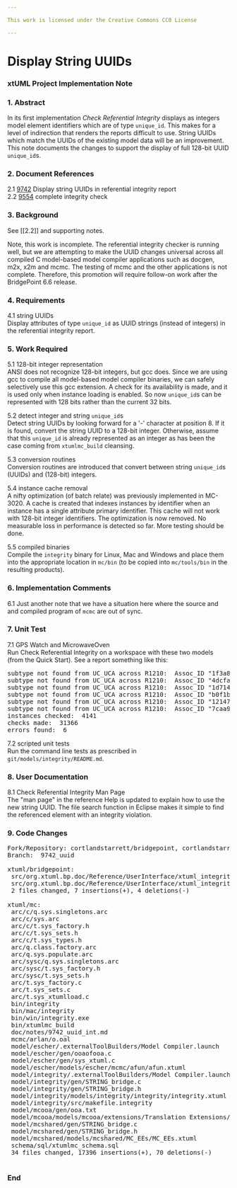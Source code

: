 ```yaml
---

This work is licensed under the Creative Commons CC0 License

---
```


# Display String UUIDs  
### xtUML Project Implementation Note

### 1. Abstract

In its first implementation _Check Referential Integrity_ displays as
integers model element identifiers which are of type `unique_id`.
This makes for a level of indirection that renders the reports difficult
to use.  String UUIDs which match the UUIDs of the existing model
data will be an improvement.  This note documents the changes to support
the display of full 128-bit UUID `unique_id`s.

### 2. Document References

<a id="2.1"></a>2.1 [9742](https://support.onefact.net/issues/9742) Display string UUIDs in referential integrity report  
<a id="2.2"></a>2.2 [9554](https://support.onefact.net/issues/9554) complete integrity check  

### 3. Background

See [[2.2]] and supporting notes.

Note, this work is incomplete.  The referential integrity checker is
running well, but we are attempting to make the UUID changes universal
across all compiled C model-based model compiler applications such as
docgen, m2x, x2m and mcmc.  The testing of mcmc and the other applications
is not complete.  Therefore, this promotion will require follow-on work
after the BridgePoint 6.6 release.

### 4. Requirements

4.1 string UUIDs  
Display attributes of type `unique_id` as UUID strings (instead of integers)
in the referential integrity report.

### 5. Work Required

5.1 128-bit integer representation  
ANSI does not recognize 128-bit integers, but gcc does.  Since we are
using gcc to compile all model-based model compiler binaries, we can
safely selectively use this gcc extension.  A check for its availability
is made, and it is used only when instance loading is enabled.  So now
`unique_id`s can be represented with 128 bits rather than the current
32 bits.

5.2 detect integer and string `unique_id`s  
Detect string UUIDs by looking forward for a '-' character at position 8.
If it is found, convert the string UUID to a 128-bit integer.  Otherwise,
assume that this `unique_id` is already represented as an integer as has
been the case coming from `xtumlmc_build` cleansing.

5.3 conversion routines  
Conversion routines are introduced that convert between string `unique_id`s
(UUIDs) and (128-bit) integers.

5.4 instance cache removal  
A nifty optimization (of batch relate) was previously implemented in MC-3020.
A cache is created that indexes instances by identifier when an instance has
a single attribute primary identifier.  This cache will not work with 128-bit
integer identifiers.  The optimization is now removed.  No measurable loss in
performance is detected so far.  More testing should be done.

5.5 compiled binaries  
Compile the `integrity` binary for Linux, Mac and Windows and place them
into the appropriate location in `mc/bin` (to be copied into `mc/tools/bin`
in the resulting products).

### 6. Implementation Comments

6.1  Just another note that we have a situation here where the source and
and compiled program of `mcmc` are out of sync.

### 7. Unit Test

7.1 GPS Watch and MicrowaveOven  
Run Check Referential Integrity on a workspace with these two models (from
the Quick Start).  See a report something like this:  
<pre>
subtype not found from UC_UCA across R1210:  Assoc_ID "1f3a83d2-5ee6-4f27-826e-914ffe1b8f94" 
subtype not found from UC_UCA across R1210:  Assoc_ID "4dcfa921-1f57-4803-9720-645d8b8dd376" 
subtype not found from UC_UCA across R1210:  Assoc_ID "1d71410e-785c-452e-b41b-2cd56f88352f" 
subtype not found from UC_UCA across R1210:  Assoc_ID "b0f1b58d-9d3e-40e8-a0d2-fdd405bbaf56" 
subtype not found from UC_UCA across R1210:  Assoc_ID "12147d02-a939-46ae-b649-c93bf59049b5" 
subtype not found from UC_UCA across R1210:  Assoc_ID "7caa9d5a-7b65-4bf0-818f-c038d06bd276" 
instances checked:  4141
checks made:  31366
errors found:  6
</pre>

7.2 scripted unit tests  
Run the command line tests as prescribed in `git/models/integrity/README.md`.  

### 8. User Documentation

8.1 Check Referential Integrity Man Page  
The "man page" in the reference Help is updated to explain how to use
the new string UUID.  The file search function in Eclipse makes it simple
to find the referenced element with an integrity violation.

### 9. Code Changes

<pre>
Fork/Repository: cortlandstarrett/bridgepoint, cortlandstarrett/mc
Branch:  9742_uuid

xtuml/bridgepoint:
 src/org.xtuml.bp.doc/Reference/UserInterface/xtuml_integrity/xtuml_integrity.html | 6 ++++--
 src/org.xtuml.bp.doc/Reference/UserInterface/xtuml_integrity/xtuml_integrity.md   | 5 +++--
 2 files changed, 7 insertions(+), 4 deletions(-)

xtuml/mc:
 arc/c/q.sys.singletons.arc                                                     |     6 +-
 arc/c/sys.arc                                                                  |     4 +
 arc/c/t.sys_factory.h                                                          |     3 -
 arc/c/t.sys_sets.h                                                             |     6 +
 arc/c/t.sys_types.h                                                            |     8 +
 arc/q.class.factory.arc                                                        |    11 +-
 arc/q.sys.populate.arc                                                         |     8 +-
 arc/sysc/q.sys.singletons.arc                                                  |     6 +-
 arc/sysc/t.sys_factory.h                                                       |     3 -
 arc/sysc/t.sys_sets.h                                                          |     6 +
 arc/t.sys_factory.c                                                            |     3 -
 arc/t.sys_sets.c                                                               |    68 +-
 arc/t.sys_xtumlload.c                                                          |     9 +-
 bin/integrity                                                                  |   Bin 1038480 -> 2069752 bytes
 bin/mac/integrity                                                              |   Bin 1144212 -> 1333228 bytes
 bin/win/integrity.exe                                                          |   Bin 1034755 -> 1064640 bytes
 bin/xtumlmc_build                                                              |     7 +-
 doc/notes/9742_uuid_int.md                                                     |   123 +
 mcmc/arlan/o.oal                                                               |    14 +-
 model/escher/.externalToolBuilders/Model Compiler.launch                       |     9 +-
 model/escher/gen/ooaofooa.c                                                    |    28 +-
 model/escher/gen/sys_xtuml.c                                                   |    66 +-
 model/escher/models/escher/mcmc/afun/afun.xtuml                                |    14 +-
 model/integrity/.externalToolBuilders/Model Compiler.launch                    |     4 +-
 model/integrity/gen/STRING_bridge.c                                            |   174 +
 model/integrity/gen/STRING_bridge.h                                            |    34 +
 model/integrity/models/integrity/integrity/integrity.xtuml                     |     3 +-
 model/integrity/src/makefile.integrity                                         |     2 +-
 model/mcooa/gen/ooa.txt                                                        | 16766 +++++++++++++++++++++++++
 model/mcooa/models/mcooa/extensions/Translation Extensions/string/string.xtuml |    36 +
 model/mcshared/gen/STRING_bridge.c                                             |    11 +
 model/mcshared/gen/STRING_bridge.h                                             |     1 +
 model/mcshared/models/mcshared/MC_EEs/MC_EEs.xtuml                             |    29 +
 schema/sql/xtumlmc_schema.sql                                                  |     4 +-
 34 files changed, 17396 insertions(+), 70 deletions(-)

</pre>

### End

